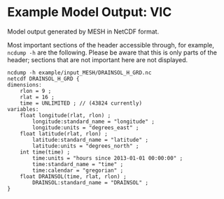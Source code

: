 # Example Model Output: VIC

Model output generated by MESH in NetCDF format. 

Most important sections of the header accessible through, for example, `ncdump -h` are the following. Please be aware that this is only parts of the header; sections that are not important here are not displayed.
```
ncdump -h example/input_MESH/DRAINSOL_H_GRD.nc
netcdf DRAINSOL_H_GRD {
dimensions:
	rlon = 9 ;
	rlat = 16 ;
	time = UNLIMITED ; // (43824 currently)
variables:
	float longitude(rlat, rlon) ;
		longitude:standard_name = "longitude" ;
		longitude:units = "degrees_east" ;
	float latitude(rlat, rlon) ;
		latitude:standard_name = "latitude" ;
		latitude:units = "degrees_north" ;
	int time(time) ;
		time:units = "hours since 2013-01-01 00:00:00" ;
		time:standard_name = "time" ;
		time:calendar = "gregorian" ;
	float DRAINSOL(time, rlat, rlon) ;
		DRAINSOL:standard_name = "DRAINSOL" ;
}
```
